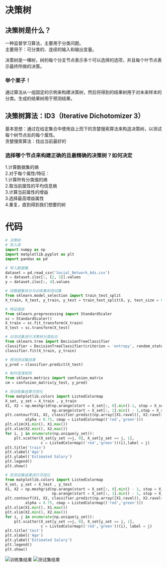 # 决策树
## 决策树是什么？  
一种监督学习算法，主要用于分类问题。  
主要用于：可分类的、连续的输入和输出变量。  

决策树是一棵树，树的每个分支节点表示多个可以选择的选项，并且每个叶节点表示最终所做的决策。  

### 举个栗子！  
通过算法从一组固定的示例来构建决策树，然后将得到的结果树用于对未来样本的分类。生成的结果树用于预测结果。
## 决策树算法：ID3（Iterative Dichotomizer 3）
基本思想：通过在给定集合中使用自上而下的贪婪搜索算法来构造决策树，以测试每个树节点处的每个属性。  
贪婪搜索算法：找出当前最好的  
### 选择哪个节点来构建正确的且最精确的决策树？如何决定
1.计算数据集的熵    
2.对于每个属性/特征：    
  1.计算所有分类值的熵    
  2.取当前属性的平均信息熵  
  3.计算当前属性的增益  
3.选择最高增益属性  
4.重复，直到得到我们想要的树  
# 代码

```python
# 决策树
# 导入库
import numpy as np
import matplotlib.pyplot as plt
import pandas as pd

# 导入数据集
dataset = pd.read_csv('Social_Network_Ads.csv')
X = dataset.iloc[:, [2, 3]].values
y = dataset.iloc[:, 4].values

# 将数据集拆分为训练集和测试集
from sklearn.model_selection import train_test_split
X_train, X_test, y_train, y_test = train_test_split(X, y, test_size = 0.25, random_state = 0)

# 特征缩放
from sklearn.preprocessing import StandardScaler
sc = StandardScaler()
X_train = sc.fit_transform(X_train)
X_test = sc.transform(X_test)

# 对测试集进行决策树分类拟合
from sklearn.tree import DecisionTreeClassifier
classifier = DecisionTreeClassifier(criterion = 'entropy', random_state = 0)
classifier.fit(X_train, y_train)

# 预测测试集结果
y_pred = classifier.predict(X_test)

# 制作混淆矩阵
from sklearn.metrics import confusion_matrix
cm = confusion_matrix(y_test, y_pred)

# 将训练集结果可视化
from matplotlib.colors import ListedColormap
X_set, y_set = X_train , y_train
X1, X2 = np.meshgrid(np.arange(start = X_set[:, 0].min()-1, stop = X_set[:, 0].max() + 1, step = 0.01),
                     np.arange(start = X_set[:, 1].min() - 1,stop = X_set[:, 1].max() + 1,step = 0.01))
plt.contourf(X1, X2, classifier.predict(np.array([X1.ravel(), X2.ravel()]).T).reshape(X1.shape),
         alpha = 0.75, cmap = ListedColormap(('red','green')))
plt.xlim(X1.min(), X1.max())
plt.xlim(X2.min(), X2.max())
for i, j in enumerate(np.unique(y_set)):
    plt.scatter(X_set[y_set ==j, 0], X_set[y_set == j, 1],
                c = ListedColormap(('red','green'))(i),label = j)
plt.title('train')
plt.xlabel('Age')
plt.ylabel('Estimated Salary')
plt.legend()
plt.show()

# 将测试集结果进行可视化
from matplotlib.colors import ListedColormap
X_set, y_set = X_test , y_test
X1, X2 = np.meshgrid(np.arange(start = X_set[:, 0].min() - 1, stop = X_set[:, 0].max() + 1, step = 0.01),
                     np.arange(start = X_set[:, 1].min() - 1, stop = X_set[:, 1].max() + 1, step = 0.01))
plt.contourf(X1, X2, classifier.predict(np.array([X1.ravel(), X2.ravel()]).T).reshape(X1.shape),
         alpha = 0.75, cmap = ListedColormap(('red','green')))
plt.xlim(X1.min(), X1.max())
plt.xlim(X2.min(), X2.max())
for i, j in enumerate(np.unique(y_set)):
    plt.scatter(X_set[y_set ==j, 0], X_set[y_set == j, 1],
                c = ListedColormap(('red','green'))(i), label = j)
plt.title('test')
plt.xlabel('Age')
plt.ylabel('Estimated Salary')
plt.legend()
plt.show()
```

![训练集结果]()
![测试集结果]()














